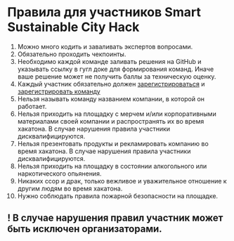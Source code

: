 # Правила для участников Smart Sustainable City Hack

1. Можно много кодить и заваливать экспертов вопросами.
2. Обязательно проходить чекпоинты. 
3. Необходимо каждой команде заливать решения на GitHub и указывать ссылку в гугл доке для формирования команд. Иначе ваше решение может не получить баллы за техническую оценку.
4. Каждый участник обязательно должен [зарегистрироваться](https://evercity.timepad.ru/event/956734/) и [зарегистрировать команду](https://docs.google.com/spreadsheets/d/1Ai0d9wYzJAOpCl9ahFL_1S3zwocpnx4HntdG3pJuCQw/edit#gid=634347005)
5. Нельзя называть команду названием компании, в которой он работает.
6. Нельзя приходить на площадку с мерчем и/или корпоративными материалами своей компании и распространять их во время хакатона. В случае нарушения правила участники дисквалифицируются.
7. Нельзя презентовать продукты и рекламировать компанию  во время хакатона. В случае нарушения правила участники дисквалифицируются.
8. Нельзя приходить на площадку в состоянии алкогольного или наркотического опьянения. 
9. Никаких ссор и драк, только вежливое и уважительное отношение к другим людям во время хакатона.
10. Нужно соблюдать правила пожарной безопасности на площадке.

## ! В случае нарушения правил участник может быть исключен организаторами.
